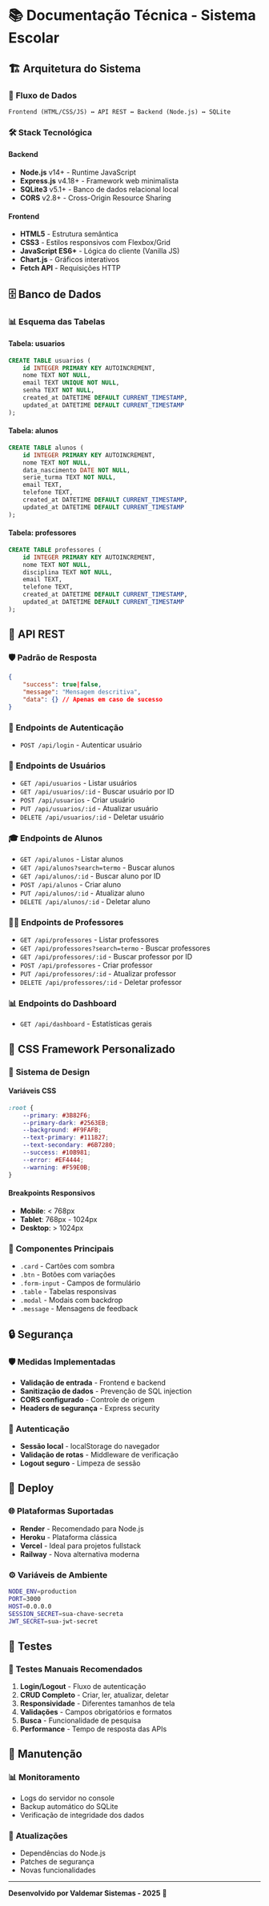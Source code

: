 # 📚 Documentação Técnica - Sistema Escolar

## 🏗️ Arquitetura do Sistema

### 🔄 **Fluxo de Dados**
```
Frontend (HTML/CSS/JS) ↔ API REST ↔ Backend (Node.js) ↔ SQLite
```

### 🛠️ **Stack Tecnológica**

#### Backend
- **Node.js** v14+ - Runtime JavaScript
- **Express.js** v4.18+ - Framework web minimalista
- **SQLite3** v5.1+ - Banco de dados relacional local
- **CORS** v2.8+ - Cross-Origin Resource Sharing

#### Frontend
- **HTML5** - Estrutura semântica
- **CSS3** - Estilos responsivos com Flexbox/Grid
- **JavaScript ES6+** - Lógica do cliente (Vanilla JS)
- **Chart.js** - Gráficos interativos
- **Fetch API** - Requisições HTTP

## 🗄️ Banco de Dados

### 📊 **Esquema das Tabelas**

#### Tabela: usuarios
```sql
CREATE TABLE usuarios (
    id INTEGER PRIMARY KEY AUTOINCREMENT,
    nome TEXT NOT NULL,
    email TEXT UNIQUE NOT NULL,
    senha TEXT NOT NULL,
    created_at DATETIME DEFAULT CURRENT_TIMESTAMP,
    updated_at DATETIME DEFAULT CURRENT_TIMESTAMP
);
```

#### Tabela: alunos
```sql
CREATE TABLE alunos (
    id INTEGER PRIMARY KEY AUTOINCREMENT,
    nome TEXT NOT NULL,
    data_nascimento DATE NOT NULL,
    serie_turma TEXT NOT NULL,
    email TEXT,
    telefone TEXT,
    created_at DATETIME DEFAULT CURRENT_TIMESTAMP,
    updated_at DATETIME DEFAULT CURRENT_TIMESTAMP
);
```

#### Tabela: professores
```sql
CREATE TABLE professores (
    id INTEGER PRIMARY KEY AUTOINCREMENT,
    nome TEXT NOT NULL,
    disciplina TEXT NOT NULL,
    email TEXT,
    telefone TEXT,
    created_at DATETIME DEFAULT CURRENT_TIMESTAMP,
    updated_at DATETIME DEFAULT CURRENT_TIMESTAMP
);
```

## 🔌 API REST

### 🛡️ **Padrão de Resposta**
```json
{
    "success": true|false,
    "message": "Mensagem descritiva",
    "data": {} // Apenas em caso de sucesso
}
```

### 🔐 **Endpoints de Autenticação**
- `POST /api/login` - Autenticar usuário

### 👤 **Endpoints de Usuários**
- `GET /api/usuarios` - Listar usuários
- `GET /api/usuarios/:id` - Buscar usuário por ID
- `POST /api/usuarios` - Criar usuário
- `PUT /api/usuarios/:id` - Atualizar usuário
- `DELETE /api/usuarios/:id` - Deletar usuário

### 🎓 **Endpoints de Alunos**
- `GET /api/alunos` - Listar alunos
- `GET /api/alunos?search=termo` - Buscar alunos
- `GET /api/alunos/:id` - Buscar aluno por ID
- `POST /api/alunos` - Criar aluno
- `PUT /api/alunos/:id` - Atualizar aluno
- `DELETE /api/alunos/:id` - Deletar aluno

### 👨‍🏫 **Endpoints de Professores**
- `GET /api/professores` - Listar professores
- `GET /api/professores?search=termo` - Buscar professores
- `GET /api/professores/:id` - Buscar professor por ID
- `POST /api/professores` - Criar professor
- `PUT /api/professores/:id` - Atualizar professor
- `DELETE /api/professores/:id` - Deletar professor

### 📊 **Endpoints do Dashboard**
- `GET /api/dashboard` - Estatísticas gerais

## 🎨 CSS Framework Personalizado

### 🎯 **Sistema de Design**

#### Variáveis CSS
```css
:root {
    --primary: #3B82F6;
    --primary-dark: #2563EB;
    --background: #F9FAFB;
    --text-primary: #111827;
    --text-secondary: #6B7280;
    --success: #10B981;
    --error: #EF4444;
    --warning: #F59E0B;
}
```

#### Breakpoints Responsivos
- **Mobile**: < 768px
- **Tablet**: 768px - 1024px  
- **Desktop**: > 1024px

### 🧩 **Componentes Principais**
- `.card` - Cartões com sombra
- `.btn` - Botões com variações
- `.form-input` - Campos de formulário
- `.table` - Tabelas responsivas
- `.modal` - Modais com backdrop
- `.message` - Mensagens de feedback

## 🔒 Segurança

### 🛡️ **Medidas Implementadas**
- **Validação de entrada** - Frontend e backend
- **Sanitização de dados** - Prevenção de SQL injection
- **CORS configurado** - Controle de origem
- **Headers de segurança** - Express security

### 🔐 **Autenticação**
- **Sessão local** - localStorage do navegador
- **Validação de rotas** - Middleware de verificação
- **Logout seguro** - Limpeza de sessão

## 🚀 Deploy

### 🌐 **Plataformas Suportadas**
- **Render** - Recomendado para Node.js
- **Heroku** - Plataforma clássica
- **Vercel** - Ideal para projetos fullstack
- **Railway** - Nova alternativa moderna

### ⚙️ **Variáveis de Ambiente**
```bash
NODE_ENV=production
PORT=3000
HOST=0.0.0.0
SESSION_SECRET=sua-chave-secreta
JWT_SECRET=sua-jwt-secret
```

## 🧪 Testes

### 📝 **Testes Manuais Recomendados**
1. **Login/Logout** - Fluxo de autenticação
2. **CRUD Completo** - Criar, ler, atualizar, deletar
3. **Responsividade** - Diferentes tamanhos de tela
4. **Validações** - Campos obrigatórios e formatos
5. **Busca** - Funcionalidade de pesquisa
6. **Performance** - Tempo de resposta das APIs

## 🔧 Manutenção

### 📊 **Monitoramento**
- Logs do servidor no console
- Backup automático do SQLite
- Verificação de integridade dos dados

### 🔄 **Atualizações**
- Dependências do Node.js
- Patches de segurança
- Novas funcionalidades

---

**Desenvolvido por Valdemar Sistemas - 2025** 🚀